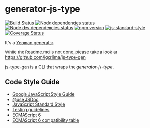 generator-js-type
==========================

[![Build Status][travis-image]][travis-url]
[![Node dependencies status][david-image]][david-url]
[![Node dev dependencies status][david-dev-image]][david-dev-url]
[![npm version][npm-image]][npm-url]
[![js-standard-style][standard-image]][standard-url]
[![Coverage Status][coveralls-image]][coveralls-url]


It's a [Yeoman generator](http://yeoman.io/authoring/index.html).

While the Readme.md is not done, please take a look at https://github.com/igorlima/js-type-gen

[js-type-gen](https://github.com/igorlima/js-type-gen) is a CLI that wraps the *generator-js-type*.

## Code Style Guide

- [Google JavaScript Style Guide](https://google.github.io/styleguide/javascriptguide.xml)
- [@use JSDoc](http://usejsdoc.org/)
- [JavaScript Standard Style](http://standardjs.com/)
- [Testing guidelines](http://yeoman.io/contributing/testing-guidelines.html)
- [ECMAScript 6](https://github.com/lukehoban/es6features)
- [ECMAScript 6 compatibility table](https://kangax.github.io/compat-table/es6/)

[travis-url]: https://travis-ci.org/igorlima/generator-js-type
[travis-image]: https://travis-ci.org/igorlima/generator-js-type.png
[david-url]: https://david-dm.org/igorlima/generator-js-type
[david-image]: https://david-dm.org/igorlima/generator-js-type.png
[david-dev-url]: https://david-dm.org/igorlima/generator-js-type#info=devDependencies&view=table
[david-dev-image]: https://david-dm.org/igorlima/generator-js-type/dev-status.svg
[npm-url]: http://badge.fury.io/js/generator-js-type
[npm-image]: https://badge.fury.io/js/generator-js-type.svg
[standard-url]: https://github.com/feross/standard
[standard-image]: https://img.shields.io/badge/code%20style-standard-brightgreen.svg?style=flat
[coveralls-url]: https://coveralls.io/github/igorlima/generator-js-type?branch=
[coveralls-image]: https://coveralls.io/repos/igorlima/generator-js-type/badge.svg?branch=&service=github
